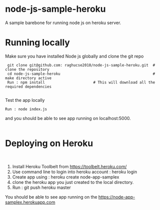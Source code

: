 # node-js-sample-heroku
A sample barebone for running node js on heroku server.

# Running locally
 Make sure you have installed Node js globally and clone the git repo 
 ```
  git clone git@github.com: raghucse2010/node-js-sample-heroku.git  # clone the repository
  cd node-js-sample-heroku                                          # make directory active
  Run : npm install                      # This will download all the required dependencies 
  
 ```
   Test the app locally 
   ```
   Run : node index.js
  ```
  and you should be able to see app running on localhost:5000. <br/>
  
# Deploying on Heroku
  
  1. Install Heroku Toolbelt from https://toolbelt.heroku.com/ 
  2. Use command line to login into heroku account : heroku login 
  3. Create app using : heroku create node-app-samplex
  4. clone the heroku app you just created to the local directory. 
  5. Run : git push heroku master 
 
You should be able to see app running on the https://node-app-samplex.herokuapp.com   
